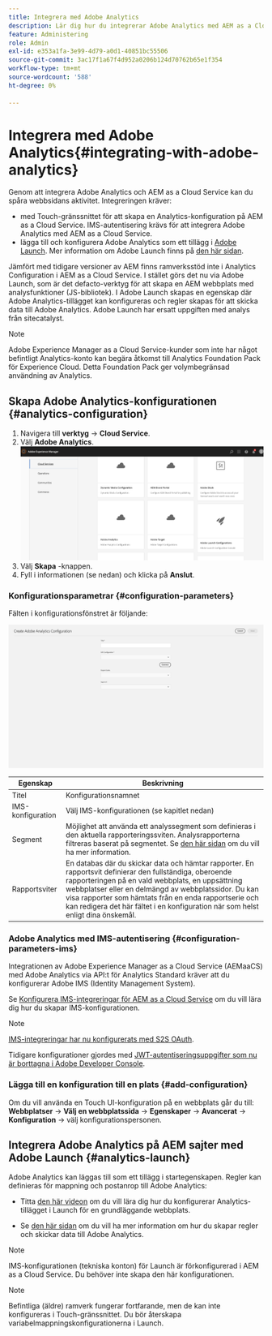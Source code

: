 ```yaml
---
title: Integrera med Adobe Analytics
description: Lär dig hur du integrerar Adobe Analytics med AEM as a Cloud Service med Touch-gränssnittet och Adobe Launch.
feature: Administering
role: Admin
exl-id: e353a1fa-3e99-4d79-a0d1-40851bc55506
source-git-commit: 3ac17f1a67f4d952a0206b124d70762b65e1f354
workflow-type: tm+mt
source-wordcount: '588'
ht-degree: 0%

---
```


# Integrera med Adobe Analytics{#integrating-with-adobe-analytics}

Genom att integrera Adobe Analytics och AEM as a Cloud Service kan du spåra webbsidans aktivitet. Integreringen kräver:

* med Touch-gränssnittet för att skapa en Analytics-konfiguration på AEM as a Cloud Service. IMS-autentisering krävs för att integrera Adobe Analytics med AEM as a Cloud Service.
* lägga till och konfigurera Adobe Analytics som ett tillägg i [Adobe Launch](#analytics-launch). Mer information om Adobe Launch finns på [den här sidan](https://experienceleague.adobe.com/docs/experience-platform/tags/get-started/quick-start.html).

Jämfört med tidigare versioner av AEM finns ramverksstöd inte i Analytics Configuration i AEM as a Cloud Service. I stället görs det nu via Adobe Launch, som är det defacto-verktyg för att skapa en AEM webbplats med analysfunktioner (JS-bibliotek). I Adobe Launch skapas en egenskap där Adobe Analytics-tillägget kan konfigureras och regler skapas för att skicka data till Adobe Analytics. Adobe Launch har ersatt uppgiften med analys från sitecatalyst.

>[!NOTE]
>
>Adobe Experience Manager as a Cloud Service-kunder som inte har något befintligt Analytics-konto kan begära åtkomst till Analytics Foundation Pack för Experience Cloud. Detta Foundation Pack ger volymbegränsad användning av Analytics.

## Skapa Adobe Analytics-konfigurationen {#analytics-configuration}

1. Navigera till **verktyg** → **Cloud Service**.
2. Välj **Adobe Analytics**.
   ![Adobe Analytics Window](assets/analytics_screen2.png "Adobe Analytics Window")
3. Välj **Skapa** -knappen.
4. Fyll i informationen (se nedan) och klicka på **Anslut**.

### Konfigurationsparametrar {#configuration-parameters}

Fälten i konfigurationsfönstret är följande:

![Konfigurationsparametrar](assets/properties_field2.png "Konfigurationsparametrar")

| Egenskap | Beskrivning |
|---|---|
| Titel | Konfigurationsnamnet |
| IMS-konfiguration | Välj IMS-konfigurationen (se kapitlet nedan) |
| Segment | Möjlighet att använda ett analyssegment som definieras i den aktuella rapporteringssviten. Analysrapporterna filtreras baserat på segmentet. Se [den här sidan](https://experienceleague.adobe.com/docs/analytics/components/segmentation/seg-overview.html) om du vill ha mer information. |
| Rapportsviter | En databas där du skickar data och hämtar rapporter. En rapportsvit definierar den fullständiga, oberoende rapporteringen på en vald webbplats, en uppsättning webbplatser eller en delmängd av webbplatssidor. Du kan visa rapporter som hämtats från en enda rapportserie och kan redigera det här fältet i en konfiguration när som helst enligt dina önskemål. |

### Adobe Analytics med IMS-autentisering {#configuration-parameters-ims}

Integrationen av Adobe Experience Manager as a Cloud Service (AEMaaCS) med Adobe Analytics via API:t för Analytics Standard kräver att du konfigurerar Adobe IMS (Identity Management System).

Se [Konfigurera IMS-integreringar för AEM as a Cloud Service](/help/security/setting-up-ims-integrations-for-aem-as-a-cloud-service.md) om du vill lära dig hur du skapar IMS-konfigurationen.

>[!NOTE]
>
>[IMS-integreringar har nu konfigurerats med S2S OAuth](/help/security/setting-up-ims-integrations-for-aem-as-a-cloud-service.md).
>
>Tidigare konfigurationer gjordes med [JWT-autentiseringsuppgifter som nu är borttagna i Adobe Developer Console](/help/security/jwt-credentials-deprecation-in-adobe-developer-console.md).

### Lägga till en konfiguration till en plats {#add-configuration}

Om du vill använda en Touch UI-konfiguration på en webbplats går du till: **Webbplatser** → **Välj en webbplatssida** → **Egenskaper** → **Avancerat** → **Konfiguration** → välj konfigurationspersonen.

## Integrera Adobe Analytics på AEM sajter med Adobe Launch {#analytics-launch}

Adobe Analytics kan läggas till som ett tillägg i startegenskapen. Regler kan definieras för mappning och postanrop till Adobe Analytics:

* Titta [den här videon](https://experienceleague.adobe.com/docs/analytics-learn/tutorials/implementation/via-adobe-launch/basic-configuration-of-the-analytics-launch-extension.html) om du vill lära dig hur du konfigurerar Analytics-tillägget i Launch för en grundläggande webbplats.

* Se [den här sidan](https://experienceleague.adobe.com/docs/core-services-learn/implementing-in-websites-with-launch/implement-solutions/analytics.html) om du vill ha mer information om hur du skapar regler och skickar data till Adobe Analytics.

>[!NOTE]
>
>IMS-konfigurationen (tekniska konton) för Launch är förkonfigurerad i AEM as a Cloud Service. Du behöver inte skapa den här konfigurationen.

>[!NOTE]
>
>Befintliga (äldre) ramverk fungerar fortfarande, men de kan inte konfigureras i Touch-gränssnittet. Du bör återskapa variabelmappningskonfigurationerna i Launch.
